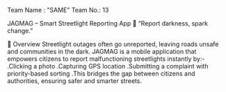 Team Name : "SAME"
Team No.: 13

JAGMAG – Smart Streetlight Reporting App
🔦 “Report darkness, spark change.”

📌 Overview
Streetlight outages often go unreported, leaving roads unsafe and communities in the dark. JAGMAG is a mobile application that empowers citizens to report malfunctioning streetlights instantly by:-
   .Clicking a photo
   .Capturing GPS location
   .Submitting a complaint with priority-based sorting
   .This bridges the gap between citizens and authorities, ensuring safer and smarter streets.

